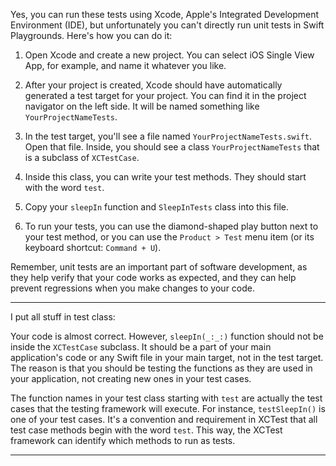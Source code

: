 Yes, you can run these tests using Xcode, Apple's Integrated Development Environment (IDE), but unfortunately you can't directly run unit tests in Swift Playgrounds. Here's how you can do it:

1. Open Xcode and create a new project. You can select iOS Single View App, for example, and name it whatever you like.

2. After your project is created, Xcode should have automatically generated a test target for your project. You can find it in the project navigator on the left side. It will be named something like `YourProjectNameTests`.

3. In the test target, you'll see a file named `YourProjectNameTests.swift`. Open that file. Inside, you should see a class `YourProjectNameTests` that is a subclass of `XCTestCase`.

4. Inside this class, you can write your test methods. They should start with the word `test`.

5. Copy your `sleepIn` function and `SleepInTests` class into this file.

6. To run your tests, you can use the diamond-shaped play button next to your test method, or you can use the `Product > Test` menu item (or its keyboard shortcut: `Command + U`).

Remember, unit tests are an important part of software development, as they help verify that your code works as expected, and they can help prevent regressions when you make changes to your code.

_____
I put all stuff in test class: 

Your code is almost correct. However, `sleepIn(_:_:)` function should not be inside the `XCTestCase` subclass. It should be a part of your main application's code or any Swift file in your main target, not in the test target. The reason is that you should be testing the functions as they are used in your application, not creating new ones in your test cases.

The function names in your test class starting with `test` are actually the test cases that the testing framework will execute. For instance, `testSleepIn()` is one of your test cases. It's a convention and requirement in XCTest that all test case methods begin with the word `test`. This way, the XCTest framework can identify which methods to run as tests.
___

